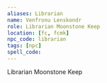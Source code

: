 ```yaml
---
aliases: Librarian
name: Venfronu Lenskondr
role: Librarian Moonstone Keep
location: [fc, fcmk]
npc_code: librarian
tags: [npc]
spell_code: 
---
```

Librarian Moonstone Keep